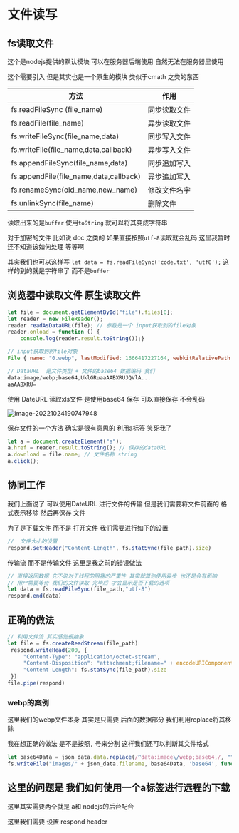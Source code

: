 # 文件读写

## fs读取文件

这个是nodejs提供的默认模块 可以在服务器后端使用 自然无法在服务器里使用

这个需要引入 但是其实也是一个原生的模块 类似于cmath 之类的东西 

| 方法                                   | 作用         |
| -------------------------------------- | ------------ |
| fs.readFileSync (file_name)            | 同步读取文件 |
| fs.readFile(file_name)                 | 异步读取文件 |
| fs.writeFileSync(file_name,data)       | 同步写入文件 |
| fs.writeFile(file_name,data,callback)  | 异步写入文件 |
| fs.appendFileSync(file_name,data)      | 同步追加写入 |
| fs.appendFile(file_name,data,callback) | 异步追加写入 |
| fs.renameSync(old_name,new_name)       | 修改文件名字 |
| fs.unlinkSync(file_name)               | 删除文件     |

读取出来的是`buffer` 使用`toString` 就可以将其变成字符串 

对于加密的文件 比如说 doc 之类的 如果直接按照`utf-8`读取就会乱码 这里我暂时还不知道该如何处理 等等啊

其实我们也可以这样写 `let data = fs.readFileSync('code.txt', 'utf8');` 这样的到的就是字符串了 而不是`buffer`

## 浏览器中读取文件 原生读取文件

```js
let file = document.getElementById("file").files[0];
let reader = new FileReader();
reader.readAsDataURL(file); // 参数是一个 input获取到的file对象
reader.onload = function () {
    console.log(reader.result.toString());}
```

```js
// input获取到的file对象
File { name: "0.webp", lastModified: 1666417227164, webkitRelativePath: "", size: 39662, type: "image/webp" }
```

```js
// DataURL  是文件类型 + 文件的base64 数据编码 我们
data:image/webp;base64,UklGRuaaAABXRUJQVlA...
aaAABXRU=
```

使用 DateURL 读取xls文件 是使用base64 保存 可以直接保存 不会乱码

![image-20221024190747948](https://i0.hdslb.com/bfs/album/2ac4a0b54f31e2ca699f120b3c07710073d89ff4.png)

保存文件的一个方法 确实是很有意思的 利用a标签 笑死我了 

```js
let a = document.createElement("a");
a.href = reader.result.toString(); // 保存的dataURL
a.download = file.name; // 文件名称 string
a.click();
```

## 协同工作

我们上面说了 可以使用DateURL 进行文件的传输 但是我们需要将文件前面的 格式表示移除 然后再保存 文件 

为了是下载文件 而不是 打开文件 我们需要进行如下的设置

```js
//  文件大小的设置 
respond.setHeader("Content-Length", fs.statSync(file_path).size)

```

传输流 而不是传输文件 这里是我之前的错误做法 

```js
// 直接返回数据 先不说对于线程的阻塞的严重性 其实就算你使用异步 也还是会有影响 
// 用户需要等待 我们的文件读取 完毕后 才会显示是否下载的选项
let data = fs.readFileSync(file_path,"utf-8")
respond.end(data)
```

## 正确的做法

```js
// 利用文件流 其实感觉很抽象 
let file = fs.createReadStream(file_path)
 respond.writeHead(200, {
     "Content-Type": "application/octet-stream",
     "Content-Disposition": "attachment;filename=" + encodeURIComponent(file_name) + ";filename*=utf-8''" + encodeURIComponent(file_name),
     "Content-Length": fs.statSync(file_path).size
 })
file.pipe(respond)
```



### webp的案例

这里我们的webp文件本身 其实是只需要 后面的数据部分 我们利用replace将其移除 

我在想正确的做法 是不是按照`,` 号来分割 这样我们还可以判断其文件格式 

```js
let base64Data = json_data.data.replace(/^data:image\/webp;base64,/, "")
fs.writeFile("images/" + json_data.filename, base64Data, 'base64', function (err)
```

## 这里的问题是 我们如何使用一个a标签进行远程的下载

这里其实需要两个就是 a和 nodejs的后台配合

这里我们需要 设置 respond header



